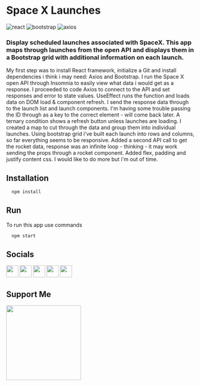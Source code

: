 # Space X Launches

![react](https://badgen.net/badge/React/18.2.0/purple?icon=git)
![bootstrap](https://badgen.net/badge/React-Bootstrap/2.5.0/blue?icon=git)
![axios](https://badgen.net/badge/Axios/0.27.2/yellow?icon=git)

### Display scheduled launches associated with SpaceX. This app maps through launches from the open API and displays them in a Bootstrap grid with additional information on each launch.

My first step was to install React framework, initialize a Git and install dependencies i think i may need: Axios and Bootstrap. I run the Space X open API through Insomnia to easily view what data i would get as a response. I proceeded to code Axios to connect to the API and set responses and error to state values. UseEffect runs the function and loads data on DOM load & component refresh. I send the response data through to the launch list and launch components. I'm having some trouble passing the ID through as a key to the correct element - will come back later. A ternary condition shows a refresh button unless launches are loading. I created a map to cut through the data and group them into individual launches. Using bootstrap grid i've built each launch into rows and columns, so far everything seems to be responsive. Added a second API call to get the rocket data, response was an infinite loop - thinking - it may work sending the props through a rocket component. Added flex, padding and justify content css. I would like to do more but i'm out of time.

## Installation

```bash
  npm install
```

## Run

To run this app use commands

```bash
  npm start
```

## Socials

<p align="left"> <a href="https://www.facebook.com/enitdev" target="_blank" rel="noreferrer"><img src="https://raw.githubusercontent.com/danielcranney/readme-generator/main/public/icons/socials/facebook.svg" width="32" height="32" /></a> <a href="https://www.github.com/enitdev" target="_blank" rel="noreferrer"><img src="https://raw.githubusercontent.com/danielcranney/readme-generator/main/public/icons/socials/github.svg" width="32" height="32" /></a> <a href="https://enitial.hashnode.dev" target="_blank" rel="noreferrer"><img src="https://raw.githubusercontent.com/danielcranney/readme-generator/main/public/icons/socials/hashnode.svg" width="32" height="32" /></a> <a href="https://www.linkedin.com/in/enitdev" target="_blank" rel="noreferrer"><img src="https://raw.githubusercontent.com/danielcranney/readme-generator/main/public/icons/socials/linkedin.svg" width="32" height="32" /></a> <a href="https://www.stackoverflow.com/users/enitdev" target="_blank" rel="noreferrer"><img src="https://raw.githubusercontent.com/danielcranney/readme-generator/main/public/icons/socials/stackoverflow.svg" width="32" height="32" /></a></a></p>

## Support Me

<a href="https://www.buymeacoffee.com/enitdev"><img src="https://cdn.buymeacoffee.com/buttons/v2/default-yellow.png" width="200" /></a>
